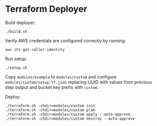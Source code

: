 # Terraform Deployer

Build deployer:

```
./build.sh
```

Verify AWS credentials are configured correctly by running:

```
aws sts get-caller-identity
```

Run setup:

```
./setup.sh
```

Copy `modules/example` to `modules/custom` and configure `modules/custom/setup.tf.json` replacing UUID with values from previous step output and bucket key prefix with `custom`.

Deploy:

```
./terraform.sh -chdir=modules/custom init
./terraform.sh -chdir=modules/custom plan
./terraform.sh -chdir=modules/custom apply --auto-approve
./terraform.sh -chdir=modules/custom destroy --auto-approve
```
